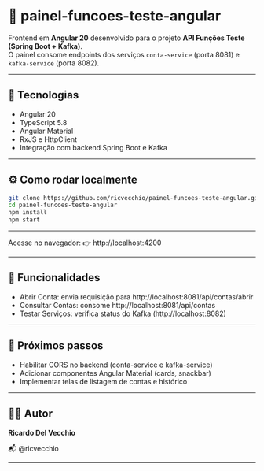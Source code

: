 # 🧭 painel-funcoes-teste-angular

Frontend em **Angular 20** desenvolvido para o projeto **API Funções Teste (Spring Boot + Kafka)**.  
O painel consome endpoints dos serviços `conta-service` (porta 8081) e `kafka-service` (porta 8082).

---

## 🚀 Tecnologias
- Angular 20
- TypeScript 5.8
- Angular Material
- RxJS e HttpClient
- Integração com backend Spring Boot e Kafka

---

## ⚙️ Como rodar localmente
```bash
git clone https://github.com/ricvecchio/painel-funcoes-teste-angular.git
cd painel-funcoes-teste-angular
npm install
npm start
```
--- 

Acesse no navegador:
👉 http://localhost:4200

---

## 🧩 Funcionalidades

- Abrir Conta: envia requisição para http://localhost:8081/api/contas/abrir
- Consultar Contas: consome http://localhost:8081/api/contas
- Testar Serviços: verifica status do Kafka (http://localhost:8082)

---

## 🧠 Próximos passos

- Habilitar CORS no backend (conta-service e kafka-service)
- Adicionar componentes Angular Material (cards, snackbar)
- Implementar telas de listagem de contas e histórico

---

## 👨‍💻 Autor

**Ricardo Del Vecchio**

📬 @ricvecchio

---